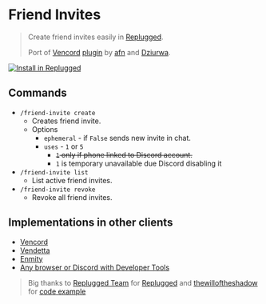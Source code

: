 # Friend Invites
> Create friend invites easily in [Replugged](https://replugged.dev/).
>
> Port of [Vencord](https://vencord.dev) [plugin](https://github.com/Vendicated/Vencord/blob/main/src/plugins/friendInvites/index.ts) by [afn](https://github.com/xafn) and [Dziurwa](https://github.com/Dziurwa14).

[![Install in Replugged](https://img.shields.io/badge/-Install%20in%20Replugged-blue?style=for-the-badge&logo=none)](https://replugged.dev/install?source=store&identifier=xyz.noplagi.friendinvites)

## Commands
- `/friend-invite create`
  - Creates friend invite.
  - Options
    - `ephemeral` - if `False` sends new invite in chat.
    - `uses` - `1` or `5`
      - ~~`1` only if phone linked to Discord account.~~
      - `1` is temporary unavailable due Discord disabling it
- `/friend-invite list`
  - List active friend invites.
- `/friend-invite revoke`
  - Revoke all friend invites.

## Implementations in other clients
- [Vencord](https://vencord.dev/plugins/FriendInvites)
- [Vendetta](https://discord.com/channels/1015931589865246730/1093941056078364763/1093941056078364763)
- [Enmity](https://discord.com/channels/950850315601711176/961782195767365732/1036067393425903688)
- [Any browser or Discord with Developer Tools](https://github.com/woodendoors7/DiscordFriendInvites)


> Big thanks to [Replugged Team](https://github.com/replugged-org) for [Replugged](https://github.com/replugged-org/replugged) and [thewilloftheshadow](https://github.com/thewilloftheshadow) for [code example](https://github.com/thewilloftheshadow/replugged-tags)
